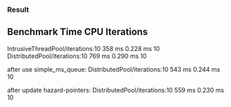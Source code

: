 ### Result

Benchmark                                  Time             CPU   Iterations
----------------------------------------------------------------------------
IntrusiveThreadPool/iterations:10        358 ms        0.228 ms           10
DistributedPool/iterations:10            769 ms        0.290 ms           10

after use simple_ms_queue:
DistributedPool/iterations:10            543 ms        0.244 ms           10

after update hazard-pointers:
DistributedPool/iterations:10            559 ms        0.230 ms           10